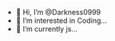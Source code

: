 - 👋 Hi, I’m @Darkness0999
- 👀 I’m interested in Coding...
- 🌱 I’m currently js...

<!---
Darkness0999/Darkness0999 is a ✨ special ✨ repository because its `README.md` (this file) appears on your GitHub profile.
You can click the Preview link to take a look at your changes.
--->
